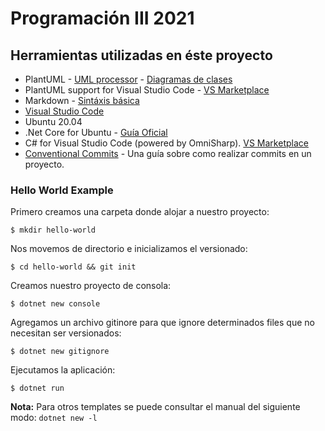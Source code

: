 # Programación III 2021

## Herramientas utilizadas en éste proyecto

- PlantUML - [UML processor](https://plantuml.com/es/download) - [Diagramas de clases](https://plantuml.com/es/class-diagram)
- PlantUML support for Visual Studio Code - [VS Marketplace](https://marketplace.visualstudio.com/items?itemName=jebbs.plantuml)
- Markdown - [Sintáxis básica](https://www.markdownguide.org/basic-syntax/)
- [Visual Studio Code](https://code.visualstudio.com/)
- Ubuntu 20.04
- .Net Core for Ubuntu - [Guía Oficial](https://docs.microsoft.com/en-us/dotnet/core/install/linux-ubuntu#2004-)
- C# for Visual Studio Code (powered by OmniSharp). [VS Marketplace](https://marketplace.visualstudio.com/items?itemName=ms-dotnettools.csharp)
- [Conventional Commits](https://www.conventionalcommits.org/en/v1.0.0/) - Una guía sobre como realizar commits en un proyecto.

### Hello World Example

Primero creamos una carpeta donde alojar a nuestro proyecto:
```
$ mkdir hello-world
```
Nos movemos de directorio e inicializamos el versionado:
```
$ cd hello-world && git init
```
Creamos nuestro proyecto de consola:
```
$ dotnet new console
```
Agregamos un archivo gitinore para que ignore determinados files que no necesitan ser versionados:
```
$ dotnet new gitignore
```
Ejecutamos la aplicación:
```
$ dotnet run
```
**Nota:** Para otros templates se puede consultar el manual del siguiente modo: `dotnet new -l`